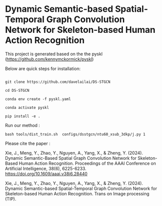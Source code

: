 # Dynamic Semantic-based Spatial-Temporal Graph Convolution Network for Skeleton-based Human Action Recognition



This project is generated based on the the pyskl (https://github.com/kennymckormick/pyskl)

Below are quick steps for installation:

```shell

git clone https://github.com/davelailai/DS-STGCN

cd DS-STGCN

conda env create -f pyskl.yaml

conda activate pyskl

pip install -e .

```

Run our method :

```shell
bash tools/dist_train.sh  configs/dsstgcn/ntu60_xsub_3dkp/j.py 1

```
Please cite the paper : 

Xie, J., Meng, Y., Zhao, Y., Nguyen, A., Yang, X., & Zheng, Y. (2024). Dynamic Semantic-Based Spatial Graph Convolution Network for Skeleton-Based Human Action Recognition. Proceedings of the AAAI Conference on Artificial Intelligence, 38(6), 6225-6233. https://doi.org/10.1609/aaai.v38i6.28440

Xie, J., Meng, Y., Zhao, Y., Nguyen, A., Yang, X., & Zheng, Y. (2024). Dynamic Semantic-based Spatial-Temporal Graph Convolution Network for Skeleton-based Human Action Recognition. Trans on Image processing (TIP).




